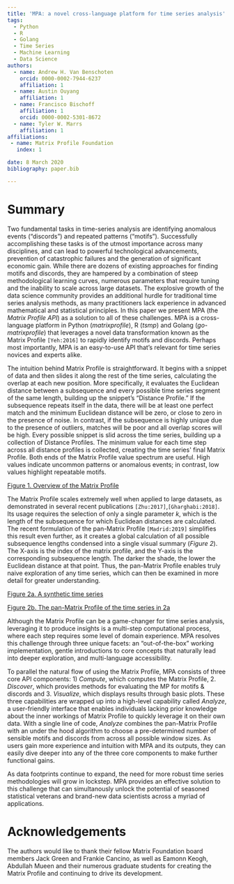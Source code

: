 ```yaml
---
title: 'MPA: a novel cross-language platform for time series analysis'
tags:
  - Python
  - R
  - Golang
  - Time Series
  - Machine Learning
  - Data Science
authors:
  - name: Andrew H. Van Benschoten
    orcid: 0000-0002-7944-6237
    affiliation: 1
  - name: Austin Ouyang
    affiliation: 1
  - name: Francisco Bischoff
    affiliation: 1
    orcid: 0000-0002-5301-8672
  - name: Tyler W. Marrs
    affiliation: 1
affiliations:
 - name: Matrix Profile Foundation
   index: 1

date: 8 March 2020
bibliography: paper.bib

---
```


# Summary

Two fundamental tasks in time-series analysis are identifying anomalous events (“discords”) and repeated patterns (“motifs”). Successfully accomplishing these tasks is of the utmost importance across many disciplines, and can lead to powerful technological advancements, prevention of catastrophic failures and the generation of significant economic gain. While there are dozens of existing approaches for finding motifs and discords, they are hampered by a combination of steep methodological learning curves, numerous parameters that require tuning and the inability to scale across large datasets. The explosive growth of the data science community provides an additional hurdle for traditional time series analysis methods, as many practitioners lack experience in advanced mathematical and statistical principles. In this paper we present MPA (the _Matrix Profile API_) as a solution to all of these challenges. MPA is a cross-language platform in Python (_matrixprofile_), R (_tsmp_) and Golang (_go-matrixprofile_) that leverages a novel data transformation known as the Matrix Profile `[Yeh:2016]` to rapidly identify motifs and discords. Perhaps most importantly, MPA is an easy-to-use API that’s relevant for time series novices and experts alike.

The intuition behind Matrix Profile is straightforward. It begins with a snippet of data and then slides it along the rest of the time series, calculating the overlap at each new position. More specifically, it evaluates the Euclidean distance between a subsequence and every possible time series segment of the same length, building up the snippet’s “Distance Profile.” If the subsequence repeats itself in the data, there will be at least one perfect match and the minimum Euclidean distance will be zero, or close to zero in the presence of noise. In contrast, if the subsequence is highly unique due to the presence of outliers, matches will be poor and all overlap scores will be high. Every possible snippet is slid across the time series, building up a collection of Distance Profiles. The minimum value for each time step across all distance profiles is collected, creating the time series' final Matrix Profile. Both ends of the Matrix Profile value spectrum are useful. High values indicate uncommon patterns or anomalous events; in contrast, low values highlight repeatable motifs.

[Figure 1. Overview of the Matrix Profile](mp_overview_paper.png)

The Matrix Profile scales extremely well when applied to large datasets, as demonstrated in several recent publications `[Zhu:2017]`,`[Gharghabi:2018]`. Its usage requires the selection of only a single parameter _k_, which is the length of the subsequence for which Euclidean distances are calculated. The recent formulation of the pan-Matrix Profile `[Madrid:2019]` simplifies this result even further,  as it creates a global calculation of all possible subsequence lengths condensed into a single visual summary (*Figure 2*). The X-axis is the index of the matrix profile, and the Y-axis is the corresponding subsequence length. The darker the shade, the lower the Euclidean distance at that point. Thus, the pan-Matrix Profile enables truly naive exploration of any time series, which can then be examined in more detail for greater understanding.

[Figure 2a. A synthetic time series](synthetic_time_series.png)

[Figure 2b. The pan-Matrix Profile of the time series in 2a](pan_mp.png)

Although the Matrix Profile can be a game-changer for time series analysis, leveraging it to produce insights is a multi-step computational process, where each step requires some level of domain experience. MPA resolves this challenge through three unique facets: an “out-of-the-box” working implementation, gentle introductions to core concepts that naturally lead into deeper exploration, and multi-language accessibility. 

To parallel the natural flow of using the Matrix Profile, MPA consists of three core API components: 1) _Compute_, which computes the Matrix Profile, 2. _Discover_, which provides methods for evaluating the MP for motifs & discords and 3. _Visualize_, which displays results through basic plots. These three capabilities are wrapped up into a high-level capability called _Analyze_, a user-friendly interface that enables individuals lacking prior knowledge about the inner workings of Matrix Profile to quickly leverage it on their own data. With a single line of code, _Analyze_ combines the pan-Matrix Profile with an under the hood algorithm to choose a pre-determined number of sensible motifs and discords from across all possible window sizes. As users gain more experience and intuition with MPA and its outputs, they can easily dive deeper into any of the three core components to make further functional gains. 

As data footprints continue to expand, the need for more robust time series methodologies will grow in lockstep. MPA provides an effective solution to this challenge that can simultanously unlock the potential of seasoned statistical veterans and brand-new data scientists across a myriad of applications.


# Acknowledgements

The authors would like to thank their fellow Matrix Foundation board members Jack Green and Frankie Cancino, as well as Eamonn Keogh, Abdullah Mueen and their numerous graduate students for creating the Matrix Profile and continuing to drive its development.
